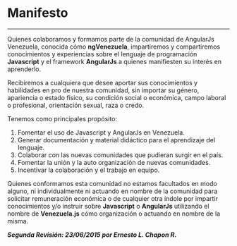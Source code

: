 # Manifesto
---

Quienes colaboramos y formamos parte de la comunidad de AngularJs Venezuela, conocida cómo **ngVenezuela**, impartiremos y compartiremos conocimientos y experiencias sobre el lenguaje de programación **Javascript** y el framework **AngularJs** a quienes manifiesten su interés en aprenderlo.

Recibiremos a cualquiera que desee aportar sus conocimientos y habilidades en pro de nuestra comunidad, sin importar su género, apariencia o estado físico, su condición social o económica, campo laboral o profesional, orientación sexual, raza o credo.

Tenemos como principales propósito:

1. Fomentar el uso de Javascript y AngularJs en Venezuela.
2. Generar documentación y material didáctico para el aprendizaje del lenguaje.
3. Colaborar con las nuevas comunidades que pudieran surgir en el país.
4. Fomentar la unión y la auto organización de nuevas comunidades.
5. Incentivar la colaboración y el trabajo en equipo.

Quienes conformamos esta comunidad no estamos facultados en modo alguno, ni individualmente ni actuando en nombre de la comunidad para solicitar remuneración económica o de cualquier otra índole por impartir conocimientos y/o instruir sobre **Javascript** o **AngularJs** utilizando el nombre de **Venezuela.js** cómo organización o actuando en nombre de la misma.

***Segunda Revisión: 23/06/2015 por Ernesto L. Chapon R.***
